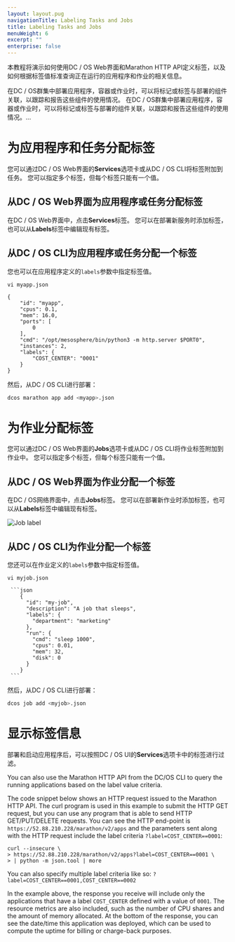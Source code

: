 ```yaml
---
layout: layout.pug
navigationTitle: Labeling Tasks and Jobs
title: Labeling Tasks and Jobs
menuWeight: 6
excerpt: ""
enterprise: false
---
```

<!-- This source repo for this topic is https://github.com/dcos/dcos-docs -->

本教程将演示如何使用DC / OS Web界面和Marathon HTTP API定义标签，以及如何根据标签值标准查询正在运行的应用程序和作业的相关信息。

在DC / OS群集中部署应用程序，容器或作业时，可以将标记或标签与部署的组件关联，以跟踪和报告这些组件的使用情况。 在DC / OS群集中部署应用程序，容器或作业时，可以将标记或标签与部署的组件关联，以跟踪和报告这些组件的使用情况。...

# 为应用程序和任务分配标签

您可以通过DC / OS Web界面的**Services**选项卡或从DC / OS CLI将标签附加到任务。 您可以指定多个标签，但每个标签只能有一个值。

## 从DC / OS Web界面为应用程序或任务分配标签

在DC / OS Web界面中，点击**Services**标签。 您可以在部署新服务时添加标签，也可以从**Labels**标签中编辑现有标签。

## 从DC / OS CLI为应用程序或任务分配一个标签

您也可以在应用程序定义的` labels `参数中指定标签值。

    vi myapp.json
    
    {
        "id": "myapp",
        "cpus": 0.1,
        "mem": 16.0,
        "ports": [
            0
        ],
        "cmd": "/opt/mesosphere/bin/python3 -m http.server $PORT0",
        "instances": 2,
        "labels": {
            "COST_CENTER": "0001"
        }
    }
    

然后，从DC / OS CLI进行部署：

```bash
dcos marathon app add <myapp>.json
```

# 为作业分配标签

您可以通过DC / OS Web界面的**Jobs**选项卡或从DC / OS CLI将作业标签附加到作业中。 您可以指定多个标签，但每个标签只能有一个值。

## 从DC / OS Web界面为作业分配一个标签

在DC / OS网络界面中，点击**Jobs**标签。 您可以在部署新作业时添加标签，也可以从**Labels**标签中编辑现有标签。

![Job label](/1.10/img/job-label.png)

## 从DC / OS CLI为作业分配一个标签

您还可以在作业定义的` labels `参数中指定标签值。

    vi myjob.json
    
     ```json
        {
          "id": "my-job",
          "description": "A job that sleeps",
          "labels": {
            "department": "marketing"
          },
          "run": {
            "cmd": "sleep 1000",
            "cpus": 0.01,
            "mem": 32,
            "disk": 0
          }
        }
     ```
    

然后，从DC / OS CLI进行部署：

```bash
dcos job add <myjob>.json
```

# 显示标签信息

部署和启动应用程序后，可以按照DC / OS UI的**Services**选项卡中的标签进行过滤。

You can also use the Marathon HTTP API from the DC/OS CLI to query the running applications based on the label value criteria.

The code snippet below shows an HTTP request issued to the Marathon HTTP API. The curl program is used in this example to submit the HTTP GET request, but you can use any program that is able to send HTTP GET/PUT/DELETE requests. You can see the HTTP end-point is `https://52.88.210.228/marathon/v2/apps` and the parameters sent along with the HTTP request include the label criteria `?label=COST_CENTER==0001`:

    curl --insecure \
    > https://52.88.210.228/marathon/v2/apps?label=COST_CENTER==0001 \
    > | python -m json.tool | more
    

You can also specify multiple label criteria like so: `?label=COST_CENTER==0001,COST_CENTER==0002`

In the example above, the response you receive will include only the applications that have a label `COST_CENTER` defined with a value of `0001`. The resource metrics are also included, such as the number of CPU shares and the amount of memory allocated. At the bottom of the response, you can see the date/time this application was deployed, which can be used to compute the uptime for billing or charge-back purposes.